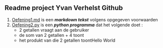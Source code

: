 ## Readme project Yvan Verhelst Github

1. [Oefening1.md](https://github.com/YvanVerhelst/oefeningenles2_Yvan/blob/main/oefening1.md) is een ***markdown tekst*** volgens opgegeven voorwaarden
2. [Oefening2.py](https://github.com/YvanVerhelst/oefeningenles2_Yvan/blob/main/oefening2.py) is een ***python programma*** dat het volgende doet :   
   * 2 getallen vraagt aan de gebruiker
   * de som van 2 getallen + 4 toont
   * het produkt van die 2 getallen toontHello World
